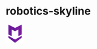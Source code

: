 # robotics-skyline


![our first paln](https://github.com/adam-p/markdown-here/raw/master/src/common/images/icon48.png "Logo Title Text 1")
